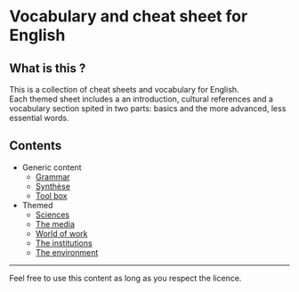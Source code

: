 # Vocabulary and cheat sheet for English

## What is this ?

This is a collection of cheat sheets and vocabulary for English.  
Each themed sheet includes a an introduction, cultural references and a vocabulary section spited in two parts: basics and the more advanced, less essential words.

## Contents

* Generic content
  * [Grammar](./Generic/0%20-%20Grammaire.md)
  * [Synthèse](./Generic/0%20-%20Synthèse.md)
  * [Tool box](./Generic/1%20-%20Utile.md)
* Themed
  * [Sciences](./Themed/1%20-%20Sciences.md)
  * [The media](./Themed/2%20-%20The%20media.md)
  * [World of work](./Themed/3%20-%20Work.md)
  * [The institutions](./Themed/4%20-%20Institutions.md)
  * [The environment](./Themed/5%20-%20Environment.md)

***

Feel free to use this content as long as you respect the licence.
